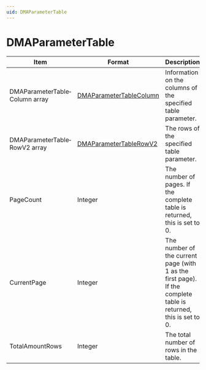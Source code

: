 ```yaml
---
uid: DMAParameterTable
---
```


# DMAParameterTable

| Item | Format | Description |
|--|--|--|
| DMAParameterTable­Column array | [DMAParameterTableColumn](xref:DMAParameterTableColumn) | Information on the columns of the specified table parameter. |
| DMAParameterTable­RowV2 array | [DMAParameterTableRowV2](xref:DMAParameterTableRowV2) | The rows of the specified table parameter. |
| PageCount | Integer | The number of pages. If the complete table is returned, this is set to 0. |
| CurrentPage | Integer | The number of the current page (with 1 as the first page). If the complete table is returned, this is set to 0. |
| TotalAmountRows | Integer | The total number of rows in the table. |
